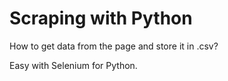 # Scraping with Python

How to get data from the page and store it in .csv? 

Easy with Selenium for Python.
